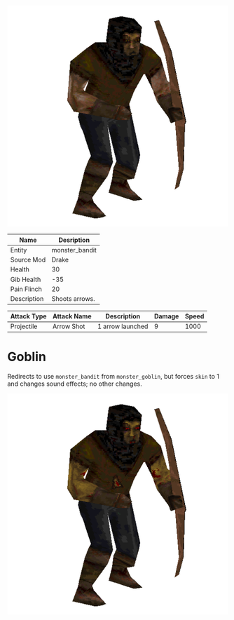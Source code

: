 ![Monster Picture](assets/img/bandit.png)

|Name  |Desription|
|------|-------------|
|Entity|monster_bandit|
|Source Mod|Drake|
|Health|30|
|Gib Health|-35|
|Pain Flinch|20|
|Description|Shoots arrows.|

|Attack Type|Attack Name|Description|Damage|Speed|
|-----------|-----------|-----------|------|----|
|Projectile |Arrow Shot|1 arrow launched|9|1000|

# Goblin
Redirects to use `monster_bandit` from `monster_goblin`, but forces `skin` to 1 and changes sound effects; no other changes.

![skin1](assets/img/goblin.png)